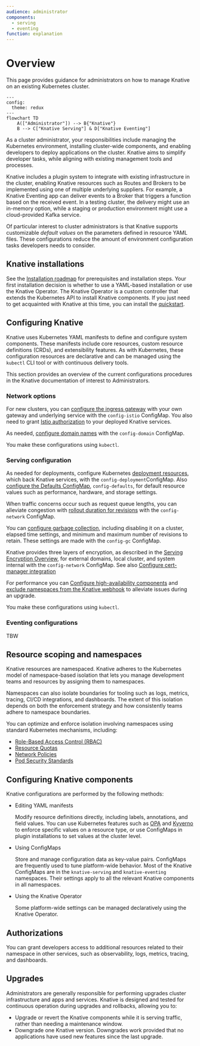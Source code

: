 ```yaml
---
audience: administrator
components:
  - serving
  - eventing
function: explanation
---
```

# Overview

This page provides guidance for administrators on how to manage Knative on an existing Kubernetes cluster.

```mermaid
---
config:
  theme: redux
---
flowchart TD
    A(["Administrator"]) --> B{"Knative"}
    B --> C["Knative Serving"] & D["Knative Eventing"]
```

As a cluster administrator, your responsibilities include managing the Kubernetes environment, installing cluster-wide components, and enabling developers to deploy applications on the cluster. Knative aims to simplify developer tasks, while aligning with existing management tools and processes.

Knative includes a plugin system to integrate with existing infrastructure in the cluster, enabling Knative resources such as Routes and Brokers to be implemented using one of multiple underlying suppliers. For example, a Knative Eventing app can deliver events to a Broker that triggers a function based on the received event. In a testing cluster, the delivery might use an in-memory option, while a staging or production environment might use a cloud-provided Kafka service.

Of particular interest to cluster administrators is that Knative supports customizable _default values_ on the parameters defined in resource YAML files. These configurations reduce the amount of environment configuration tasks developers needs to consider.

## Knative installations

See the [Installation roadmap](../install/README.md#installation-roadmap) for prerequisites and installation steps. Your first installation decision is whether to use a YAML-based installation or use the Knative Operator. The Knative Operator is a custom controller that extends the Kubernetes API to install Knative components. If you just need to get acquainted with Knative at this time, you can install the [quickstart](../getting-started/quickstart-install.md).

## Configuring Knative

Knative uses Kubernetes YAML manifests to define and configure system components. These manifests include core resources, custom resource definitions (CRDs), and extensibility features. As with Kubernetes, these configuration resources are declarative and can be managed using the `kubectl` CLI tool or with continuous delivery tools.

This section provides an overview of the current configurations procedures in the Knative documentation of interest to Administrators.

### Network options

For new clusters, you can [configure the ingress gateway](../serving/setting-up-custom-ingress-gateway.md) with your own gateway and underlying service with the `config-istio` ConfigMap. You also need to grant [Istio authorization](../serving/istio-authorization.md) to your deployed Knative services.

As needed, [configure domain names](../serving/using-a-custom-domain.md) with the `config-domain` ConfigMap.

You make these configurations using `kubectl`.

### Serving configuration

As needed for deployments, configure Kubernetes [deployment resources](../serving/configuration/deployment.md), which back Knative services, with the `config-deployment`ConfigMap. Also [configure the Defaults ConfigMap](../serving/configuration/config-defaults.md), `config-defaults`, for default resource values such as performance, hardware, and storage settings.

When traffic concerns occur such as request queue lengths, you can alleviate congestion with [rollout duration for revisions](../serving/configuration/rolling-out-latest-revision-configmap.md) with the `config-network` ConfigMap.

You can [configure garbage collection](../serving/revisions/revision-admin-config-options.md), including disabling it on a cluster, elapsed time settings, and minimum and maximum number of revisions to retain. These settings are made with the `config-gc` ConfigMap.

Knative provides three layers of encryption, as described in the [Serving Encryption Overview](../serving/encryption/encryption-overview.md), for external domains, local cluster, and system internal with the `config-network` ConfigMap. See also [Configure cert-manager integration](../serving/encryption/configure-certmanager-integration.md.)

For performance you can [Configure high-availability components](../serving/config-ha.md) and [exclude namespaces from the Knative webhook](..serving/webhook-customizations.md) to alleviate issues during an upgrade.

You make these configurations using `kubectl`.

### Eventing configurations

TBW

## Resource scoping and namespaces

Knative resources are namespaced. Knative adheres to the Kubernetes model of namespace-based isolation that lets you manage development teams and resources by assigning them to namespaces.

Namespaces can also isolate boundaries for tooling such as logs, metrics, tracing, CI/CD integrations, and dashboards. The extent of this isolation depends on both the enforcement strategy and how consistently teams adhere to namespace boundaries.

You can optimize and enforce isolation involving namespaces using standard Kubernetes mechanisms, including:

- [Role-Based Access Control (RBAC)](https://kubernetes.io/docs/reference/access-authn-authz/rbac/)
- [Resource Quotas](https://kubernetes.io/docs/concepts/policy/resource-quotas/)
- [Network Policies](https://kubernetes.io/docs/concepts/services-networking/network-policies/)
- [Pod Security Standards](https://kubernetes.io/docs/concepts/security/pod-security-standards/)

## Configuring Knative components

Knative configurations are performed by the following methods:

- Editing YAML manifests

    Modify resource definitions directly, including labels, annotations, and field values. You can use Kubernetes features such as [OPA](https://kubernetes.io/blog/2019/08/06/opa-gatekeeper-policy-and-governance-for-kubernetes/) and [Kyverno](https://kyverno.io) to enforce specific values on a resource type, or use ConfigMaps in plugin installations to set values at the cluster level.

- Using ConfigMaps

    Store and manage configuration data as key-value pairs. ConfigMaps are frequently used to tune platform-wide behavior. Most of the Knative ConfigMaps are in the `knative-serving` and `knative-eventing` namespaces. Their settings apply to all the relevant Knative components in all namespaces.

- Using the Knative Operator

    Some platform-wide settings can be managed declaratively using the Knative Operator.


## Authorizations

You can grant developers access to additional resources related to their namespace in other services, such as observability, logs, metrics, tracing, and dashboards.

## Upgrades

Administrators are generally responsible for performing upgrades cluster infrastructure and apps and services. Knative is designed and tested for continuous operation during upgrades and rollbacks, allowing you to:

- Upgrade or revert the Knative components while it is serving traffic, rather than needing a maintenance window.
- Downgrade one Knative version. Downgrades work provided that no applications have used new features since the last upgrade.
